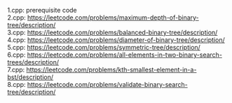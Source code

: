 1.cpp: prerequisite code<br/>
2.cpp: https://leetcode.com/problems/maximum-depth-of-binary-tree/description/<br/>
3.cpp: https://leetcode.com/problems/balanced-binary-tree/description/<br/>
4.cpp: https://leetcode.com/problems/diameter-of-binary-tree/description/<br/>
5.cpp: https://leetcode.com/problems/symmetric-tree/description/<br/>
6.cpp: https://leetcode.com/problems/all-elements-in-two-binary-search-trees/description/<br/>
7.cpp: https://leetcode.com/problems/kth-smallest-element-in-a-bst/description/<br/>
8.cpp: https://leetcode.com/problems/validate-binary-search-tree/description/

